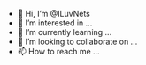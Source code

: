 - 👋 Hi, I’m @ILuvNets
- 👀 I’m interested in ...
- 🌱 I’m currently learning ...
- 💞️ I’m looking to collaborate on ...
- 📫 How to reach me ...

<!---
ILuvNets/ILuvNets is a ✨ special ✨ repository because its `README.md` (this file) appears on your GitHub profile.
You can click the Preview link to take a look at your changes.
--->
